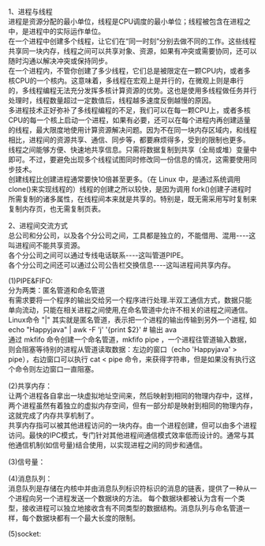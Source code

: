 1、进程与线程  
进程是资源分配的最小单位，线程是CPU调度的最小单位；线程被包含在进程之中，是进程中的实际运作单位。  
在一个进程中创建多个线程，让它们在“同一时刻”分别去做不同的工作。这些线程共享同一块内存，线程之间可以共享对象、资源，如果有冲突或需要协同，还可以随时沟通以解决冲突或保持同步。  
在一个进程内，不管你创建了多少线程，它们总是被限定在一颗CPU内，或者多核CPU的一个核内。这意味着，多线程在宏观上是并行的，在微观上则是串行的，多线程编程无法充分发挥多核计算资源的优势。这也是使用多线程做任务并行处理时，线程数量超过一定数值后，线程越多速度反倒越慢的原因。  
多进程技术正好弥补了多线程编程的不足，我们可以在每一颗CPU上，或者多核CPU的每一个核上启动一个进程，如果有必要，还可以在每个进程内再创建适量的线程，最大限度地使用计算资源解决问题。因为不在同一块内存区域内，和线程相比，进程间的资源共享、通信、同步等，都要麻烦得多，受到的限制也更多。  
线程之间能够方便、快速地共享信息。只需将数据复制到共享（全局或堆）变量中即可。不过，要避免出现多个线程试图同时修改同一份信息的情况，这需要使用同步技术。  
创建线程比创建进程通常要快10倍甚至更多。（在 Linux 中，是通过系统调用 clone()来实现线程的）线程的创建之所以较快，是因为调用 fork()创建子进程时所需复制的诸多属性，在线程间本来就是共享的。特别是，既无需采用写时复制来复制内存页，也无需复制页表。  




2、进程间交流方式  
总公司和分公司，以及各个分公司之间，工具都是独立的，不能借用、混用----这叫进程间不能共享资源。  
各个分公司之间可以通过专线电话联系----这叫管道PIPE。  
各个分公司之间还可以通过公司公告栏交换信息----这叫进程间共享内存。  
  
(1)PIPE&FIFO:  
分为两类：匿名管道和命名管道  
有需求要将一个程序的输出交给另一个程序进行处理.半双工通信方式，数据只能单向流动，只能在相关进程之间使用,在命名管道中允许不相关的进程之间通信。  
Linux命令 "|" 其实就是匿名管道，表示把一个进程的输出传输到另外一个进程, 如 echo "Happyjava" | awk -F 'j' '{print $2}' # 输出 ava  
通过 mkfifo <pipename> 命令创建一个命名管道，mkfifo pipe ，一个进程往管道输入数据，则会阻塞等待别的进程从管道读取数据：左边的窗口（echo 'Happyjava' > pipe），右边窗口可以执行 cat < pipe 命令，来获得字符串，但是如果没有执行这个命令则左边窗口一直阻塞。  
  
(2)共享内存：  
让两个进程各自拿出一块虚拟地址空间来，然后映射到相同的物理内存中，这样，两个进程虽然有着独立的虚拟内存空间，但有一部分却是映射到相同的物理内存，这就完成了内存共享机制了。  
共享内存指可以被其他进程访问的一块内存。由一个进程创建，但可以由多个进程访问。最快的IPC模式，专门针对其他进程间通信模式效率低而设计的。通常与其他通信机制(如信号量)结合使用，以实现进程之间的同步和通信。
  
(3)信号量：  
  
(4)消息队列：  
消息队列是存储在内核中并由消息队列标识符标识的消息的链表，提供了一种从一个进程向另一个进程发送一个数据块的方法。 每个数据块都被认为含有一个类型，接收进程可以独立地接收含有不同类型的数据结构。消息队列与命名管道一样，每个数据块都有一个最大长度的限制。  
  
(5)socket:  
